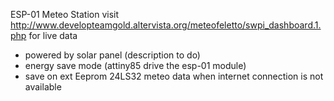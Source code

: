ESP-01 Meteo Station
visit http://www.developteamgold.altervista.org/meteofeletto/swpi_dashboard.1.php for live data

+ powered by solar panel (description to do)
+ energy save mode (attiny85 drive the esp-01 module)
+ save on ext Eeprom 24LS32 meteo data when internet connection is not available
